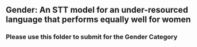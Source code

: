 ## Gender:	An STT model for an under-resourced language that performs equally well for women

### Please use this folder to submit for the Gender Category 

